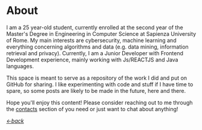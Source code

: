 # About

I am a 25 year-old student, currently enrolled at the second year of the Master's Degree in Engineering in 
Computer Science at Sapienza University of Rome.
My main interests are cybersecurity, machine learning and everything concerning algorithms and data 
(e.g. data mining, information retrieval and privacy). 
Currently, I am a Junior Developer with Frontend Development experience, mainly working with Js/REACTJS and Java languages.

This space is meant to serve as a repository of the work I did and put on GitHub for sharing.
I like experimenting with code and stuff if I have time to spare, so some posts are likely to be made
in the future, here and there.

Hope you'll enjoy this content! 
Please consider reaching out to me through the [contacts](https://valgh.github.io/contact) section of you need or just
want to chat about anything!

[_<-back_](https://valgh.github.io)
